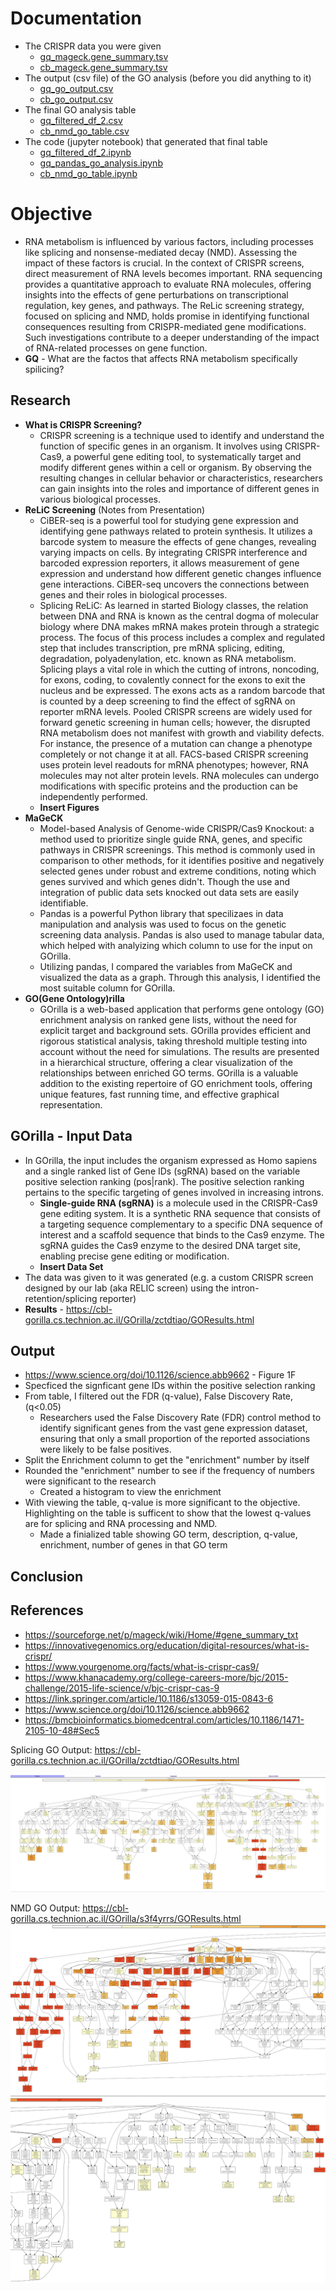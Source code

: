 # Documentation
- The CRISPR data you were given
    - [gq_mageck.gene_summary.tsv](https://github.com/kychen37/rasilab_spelman_2023/blob/main/data/gq_mageck.gene_summary.tsv)
    - [cb_mageck.gene_summary.tsv](https://github.com/kychen37/rasilab_spelman_2023/blob/main/data/cb_mageck.gene_summary.tsv)
- The output (csv file) of the GO analysis (before you did anything to it)
    - [gq_go_output.csv](https://github.com/kychen37/rasilab_spelman_2023/blob/main/data/gq_go_output.csv)
    - [cb_go_output.csv](https://github.com/kychen37/rasilab_spelman_2023/blob/main/data/cb_go_output.csv)
- The final GO analysis table
    - [gq_filtered_df_2.csv](https://github.com/kychen37/rasilab_spelman_2023/blob/main/data/gq_filtered_df_2.csv)
    - [cb_nmd_go_table.csv](https://github.com/kychen37/rasilab_spelman_2023/blob/main/data/cb_nmd_go_table.csv)
- The code (jupyter notebook) that generated that final table
    - [gq_filtered_df_2.ipynb](https://github.com/kychen37/rasilab_spelman_2023/blob/main/code/gq_filtered_df_2.ipynb)
    - [gq_pandas_go_analysis.ipynb](https://github.com/kychen37/rasilab_spelman_2023/blob/main/code/gq_pandas_go_analysis.ipynb)
    - [cb_nmd_go_table.ipynb](https://github.com/kychen37/rasilab_spelman_2023/blob/main/code/cb_nmd_go_table.ipynb)
# Objective
- RNA metabolism is influenced by various factors, including processes like splicing and nonsense-mediated decay (NMD). Assessing the impact of these factors is crucial. In the context of CRISPR screens, direct measurement of RNA levels becomes important. RNA sequencing provides a quantitative approach to evaluate RNA molecules, offering insights into the effects of gene perturbations on transcriptional regulation, key genes, and pathways. The ReLic screening strategy, focused on splicing and NMD, holds promise in identifying functional consequences resulting from CRISPR-mediated gene modifications. Such investigations contribute to a deeper understanding of the impact of RNA-related processes on gene function.
- **GQ** - What are the factos that affects RNA metabolism specifically spilicing?
## Research
- **What is CRISPR Screening?**
    - CRISPR screening is a technique used to identify and understand the function of specific genes in an organism. It involves using CRISPR-Cas9, a powerful gene editing tool, to systematically target and modify different genes within a cell or organism. By observing the resulting changes in cellular behavior or characteristics, researchers can gain insights into the roles and importance of different genes in various biological processes.
- **ReLiC Screening** (Notes from Presentation)
    - CiBER-seq is a powerful tool for studying gene expression and identifying gene pathways related to protein synthesis. It utilizes a barcode system to measure the effects of gene changes, revealing varying impacts on cells. By integrating CRISPR interference and barcoded expression reporters, it allows measurement of gene expression and understand how different genetic changes influence gene interactions. CiBER-seq uncovers the connections between genes and their roles in biological processes. 
    - Splicing ReLiC: As learned in started Biology classes, the relation between DNA and RNA is known as the central dogma of molecular biology where DNA makes mRNA makes protein through a strategic process. The focus of this process includes a complex and regulated step that includes transcription, pre mRNA splicing, editing, degradation, polyadenylation, etc. known as RNA metabolism. Splicing plays a vital role in which the cutting of introns, noncoding, for exons, coding, to covalently connect for the exons to exit the nucleus and be expressed. The exons acts as a random barcode that is counted by a deep screening to find the effect of sgRNA on reporter mRNA levels. Pooled CRISPR screens are widely used for forward genetic screening in human cells; however, the disrupted RNA metabolism does not manifest with growth and viability defects. For instance, the presence of a mutation can change a phenotype completely or not change it at all. FACS-based CRISPR screening uses protein level readouts for mRNA phenotypes; however, RNA molecules may not alter protein levels. RNA molecules can undergo modifications with specific proteins and the production can be independently performed.
    - **Insert Figures**
- **MaGeCK**
    - Model-based Analysis of Genome-wide CRISPR/Cas9 Knockout: a method used to prioritize single guide RNA, genes, and specific pathways in CRISPR screenings. This method is commonly used in comparison to other methods, for it identifies positive and negatively selected genes under robust and extreme conditions, noting which genes survived and which genes didn't. Though the use and integration of public data sets knocked out data sets are easily identifiable. 
    - Pandas is a powerful Python library that specilizaes in data manipulation and analysis was used to focus on the genetic screening data analysis. Pandas is also used to manage tabular data, which helped with analyizing which column to use for the input on GOrilla.
    - Utilizing pandas, I compared the variables from MaGeCK and visualized the data as a graph. Through this analysis, I identified the most suitable column for GOrilla.
- **GO(Gene Ontology)rilla**
    - GOrilla is a web-based application that performs gene ontology (GO) enrichment analysis on ranked gene lists, without the need for explicit target and background sets. GOrilla provides efficient and rigorous statistical analysis, taking threshold multiple testing into account without the need for simulations. The results are presented in a hierarchical structure, offering a clear visualization of the relationships between enriched GO terms. GOrilla is a valuable addition to the existing repertoire of GO enrichment tools, offering unique features, fast running time, and effective graphical representation.
## GOrilla - Input Data
- In GOrilla, the input includes the organism expressed as Homo sapiens and a single ranked list of Gene IDs (sgRNA) based on the variable positive selection ranking (pos|rank). The positive selection ranking pertains to the specific targeting of genes involved in increasing introns.
    - **Single-guide RNA (sgRNA)** is a molecule used in the CRISPR-Cas9 gene editing system. It is a synthetic RNA sequence that consists of a targeting sequence complementary to a specific DNA sequence of interest and a scaffold sequence that binds to the Cas9 enzyme. The sgRNA guides the Cas9 enzyme to the desired DNA target site, enabling precise gene editing or modification.
    - **Insert Data Set**
- The data was given to   it was generated (e.g. a custom CRISPR screen designed by our lab (aka RELIC screen) using the intron-retention/splicing reporter)
- **Results** - https://cbl-gorilla.cs.technion.ac.il/GOrilla/zctdtiao/GOResults.html 
## Output
- https://www.science.org/doi/10.1126/science.abb9662 - Figure 1F
- Specficed the signficant gene IDs within the positive selection ranking
- From table, I filtered out the FDR (q-value), False Discovery Rate, (q<0.05)
    - Researchers used the False Discovery Rate (FDR) control method to identify significant genes from the vast gene expression dataset, ensuring that only a small proportion of the reported associations were likely to be false positives.
- Split the Enrichment column to get the "enrichment" number by itself 
- Rounded the "enrichment" number to see if the frequency of numbers were significant to the research
    - Created a histogram to view the enrichment
- With viewing the table, q-value is more significant to the objective. Highlighting on the table is sufficent to show that the lowest q-values are for splicing and RNA processing and NMD. 
    - Made a finialized table showing GO term, description, q-value, enrichment, number of genes in that GO term 
## Conclusion
## References
- https://sourceforge.net/p/mageck/wiki/Home/#gene_summary_txt
- https://innovativegenomics.org/education/digital-resources/what-is-crispr/ 
- https://www.yourgenome.org/facts/what-is-crispr-cas9/
- https://www.khanacademy.org/college-careers-more/bjc/2015-challenge/2015-life-science/v/bjc-crispr-cas-9
- https://link.springer.com/article/10.1186/s13059-015-0843-6 
- https://www.science.org/doi/10.1126/science.abb9662
- https://bmcbioinformatics.biomedcentral.com/articles/10.1186/1471-2105-10-48#Sec5

Splicing GO Output:
https://cbl-gorilla.cs.technion.ac.il/GOrilla/zctdtiao/GOResults.html

![Splicing GO Output](../data/splicing_go_output_dag.png)

NMD GO Output:
https://cbl-gorilla.cs.technion.ac.il/GOrilla/s3f4yrrs/GOResults.html
![NMD Go Output](../data/nmd_go_output_dag_1.png)
![NMD Go Output](../data/nmd_go_output_dag_2.png)
